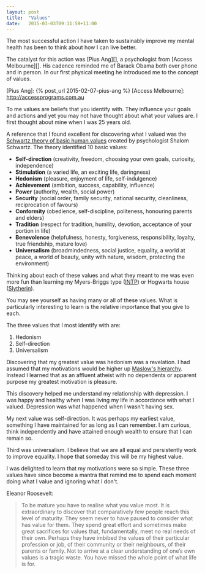 ```yaml
---
layout: post
title:  "Values"
date:   2015-03-03T09:11:59+11:00
---
```


The most successful action I have taken to sustainably improve my mental health has been to think about how I can live better.

The catalyst for this action was [Pius Ang][], a psychologist from [Access Melbourne][].
His cadence reminded me of Barack Obama both over phone and in person.
In our first physical meeting he introduced me to the concept of values.

[Pius Ang]: {% post_url 2015-02-07-pius-ang %}
[Access Melbourne]: http://accessprograms.com.au

To me values are beliefs that you identify with.
They influence your goals and actions and yet you may not have thought about what your values are.
I first thought about mine when I was 25 years old.

A reference that I found excellent for discovering what I valued was the [Schwartz theory of basic human values][] created by psychologist Shalom Schwartz.
The theory identified 10 basic values:

[Schwartz theory of basic human values]: http://scholarworks.gvsu.edu/cgi/viewcontent.cgi?article=1116&context=orpc

- **Self-direction** (creativity, freedom, choosing your own goals, curiosity, independence)
- **Stimulation** (a varied life, an exciting life, daringness)
- **Hedonism** (pleasure, enjoyment of life, self-indulgence)
- **Achievement** (ambition, success, capability, influence)
- **Power** (authority, wealth, social power)
- **Security** (social order, family security, national security, cleanliness, reciprocation of favours)
- **Conformity** (obedience, self-discipline, politeness, honouring parents and elders)
- **Tradition** (respect for tradition, humility, devotion, acceptance of your portion in life)
- **Benevolence** (helpfulness, honesty, forgiveness, responsibility, loyalty, true friendship, mature love)
- **Universalism** (broadmindedness, social justice, equality, a world at peace, a world of beauty, unity with nature, wisdom, protecting the environment)

Thinking about each of these values and what they meant to me was even more fun than learning my Myers-Briggs type ([INTP][]) or Hogwarts house ([Slytherin][]).

[INTP]: http://16personalities.com/intp-personality
[Slytherin]: http://harrypotter.wikia.com/wiki/Slytherin

You may see yourself as having many or all of these values.
What is particularly interesting to learn is the relative importance that you give to each.

The three values that I most identify with are:

1. Hedonism
2. Self-direction
3. Universalism

Discovering that my greatest value was hedonism was a revelation.
I had assumed that my motivations would be higher up [Maslow's hierarchy][].
Instead I learned that as an affluent atheist with no dependents or apparent purpose my greatest motivation is pleasure.

[Maslow's hierarchy]: http://psychclassics.yorku.ca/Maslow/motivation.htm

This discovery helped me understand my relationship with depression.
I was happy and healthy when I was living my life in accordance with what I valued.
Depression was what happened when I wasn't having sex.

My next value was self-direction.
It was perhaps my earliest value, something I have maintained for as long as I can remember.
I am curious, think independently and have attained enough wealth to ensure that I can remain so.

Third was universalism.
I believe that we are all equal and persistently work to improve equality.
I hope that someday this will be my highest value.

I was delighted to learn that my motivations were so simple.
These three values have since become a mantra that remind me to spend each moment doing what I value and ignoring what I don't.

Eleanor Roosevelt:

> To be mature you have to realise what you value most.
> It is extraordinary to discover that comparatively few people reach this level of maturity.
> They seem never to have paused to consider what has value for them.
They spend great effort and sometimes make great sacrifices for values that, fundamentally, meet no real needs of their own.
> Perhaps they have imbibed the values of their particular profession or job, of their community or their neighbours, of their parents or family.
> Not to arrive at a clear understanding of one’s own values is a tragic waste.
> You have missed the whole point of what life is for.
